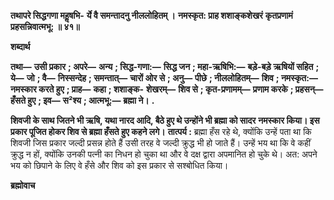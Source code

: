 **तथापरे सिद्धगणा महॢषभि-** **र्ये वै समन्तादनु नीललोहितम् ।** **नमस्कृत: प्राह शशाङ्कशेखरं** **कृतप्रणामं प्रहसन्निवात्मभू: ॥ ४१॥** 

**शब्दार्थ** 

**तथा—** **उसी प्रकार** **; अपरे—** **अन्य** **; सिद्ध-गणा:—** **सिद्ध जन** **; महा-ऋषिभि:—** **बड़े-बड़े ऋषियों सहित** **; ये—** **जो** **; वै—** **निस्सन्देह** **; समन्तात्—** **चारों ओर से** **; अनु—** **पीछे** **; नीललोहितम्—** **शिव** **; नमस्कृत:—** **नमस्कार करते हुए** **; प्राह—** **कहा** **; शशाङ्क-** **शेखरम्—** **शिव से** **; कृत-प्रणामम्—** **प्रणाम करके** **; प्रहसन्—** **हँसते हुए** **; इव—** **स²श्य** **; आत्मभू:—** **ब्रह्मा ने।** **.** 

**शिवजी के साथ जितने भी ऋषि, यथा नारद आदि, बैठे हुए थे उन्होंने भी ब्रह्मा को सादर** **नमस्कार किया। इस प्रकार पूजित होकर शिव से ब्रह्मा हँसते हुए कहने लगे।** **तात्पर्य :** ब्रह्मा हँस रहे थे, क्योंकि उन्हें पता था कि शिवजी जिस प्रकार जल्दी प्रसन्न होते हैं उसी तरह वे जल्दी क्रुद्ध भी हो जाते हैं। उन्हें भय था कि वे कहीं क्रुद्ध न हों, क्योंकि उनकी पत्नी का निधन हो चुका था और वे दक्ष द्वारा अपमानित हो चुके थे। अत: अपने भय को छिपाने के लिए वे हँसे और शिव को इस प्रकार से सश्बोधित किया।  

**ब्रह्मोवाच** 